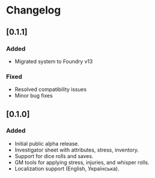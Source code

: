 # Changelog

## [0.1.1]

### Added

- Migrated system to Foundry v13

### Fixed

- Resolved compatibility issues
- Minor bug fixes

## [0.1.0]

### Added

- Initial public alpha release.
- Investigator sheet with attributes, stress, inventory.
- Support for dice rolls and saves.
- GM tools for applying stress, injuries, and whisper rolls.
- Localization support (English, Українська).
